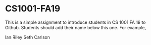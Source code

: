 # CS1001-FA19
This is a simple assignment to introduce students in CS 1001 FA 19 to Github.
Students should add their name below this one. For example,

Ian Riley
Seth Carlson
